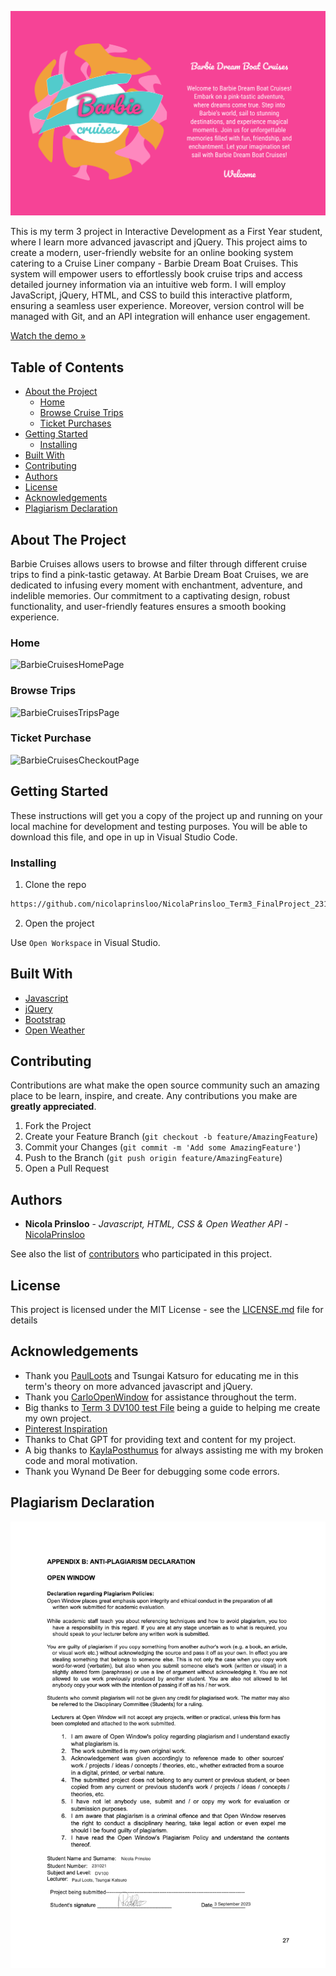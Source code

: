 
![BarbieCruises Logo](/assets/ReadMe%20Cover%20Pagepng.png)

This is my term 3 project in Interactive Development as a First Year student, where I learn more advanced javascript and jQuery. This project aims to create a modern, user-friendly website for an online booking system catering to a Cruise Liner company - Barbie Dream Boat Cruises. This system will empower users to effortlessly book cruise trips and access detailed journey information via an intuitive web form. I will employ JavaScript, jQuery, HTML, and CSS to build this interactive platform, ensuring a seamless user experience. Moreover, version control will be managed with Git, and an API integration will enhance user engagement.

[Watch the demo »](https://www.loom.com/share/881dab4581154209a61cddc728f44a18?sid=cc5e4620-34ee-414d-bf43-4babe36b7dc6)

## Table of Contents

* [About the Project](#about-the-project)
   * [Home](#home)
   * [Browse Cruise Trips](#browse-trips)
   * [Ticket Purchases](#purchase-ticket)
* [Getting Started](#getting-started)
  * [Installing](#installing)
* [Built With](#built-with)
* [Contributing](#contributing)
* [Authors](#authors)
* [License](#license)
* [Acknowledgements](#acknowledgements)
* [Plagiarism Declaration](#plagiarism-declaration)

## About The Project

Barbie Cruises allows users to browse and filter through different cruise trips to find a pink-tastic getaway. At Barbie Dream Boat Cruises, we are dedicated to infusing every moment with enchantment, adventure, and indelible memories. Our commitment to a captivating design, robust functionality, and user-friendly features ensures a smooth booking experience.

### Home

![BarbieCruisesHomePage](/assets/ReadMe%20Home%20Page%20Mockup.png)

### Browse Trips

![BarbieCruisesTripsPage](/assets/ReadMe%20Trips%20Page%20Mockup.png)

### Ticket Purchase

![BarbieCruisesCheckoutPage](/assets/ReadMe%20Checkout%20Page.png)

## Getting Started

These instructions will get you a copy of the project up and running on your local machine for development and testing purposes. You will be able to download this file, and ope in up in Visual Studio Code.

### Installing

1. Clone the repo
```sh
https://github.com/nicolaprinsloo/NicolaPrinsloo_Term3_FinalProject_231021.git
```
2. Open the project

Use `Open Workspace` in Visual Studio.

## Built With

* [Javascript](https://developer.mozilla.org/en-US/docs/Web/JavaScript)
* [jQuery](https://jquery.com/)
* [Bootstrap](https://getbootstrap.com/)
* [Open Weather](https://openweathermap.org/)

## Contributing

Contributions are what make the open source community such an amazing place to be learn, inspire, and create. Any contributions you make are **greatly appreciated**.

1. Fork the Project
2. Create your Feature Branch (`git checkout -b feature/AmazingFeature`)
3. Commit your Changes (`git commit -m 'Add some AmazingFeature'`)
4. Push to the Branch (`git push origin feature/AmazingFeature`)
5. Open a Pull Request

## Authors

* **Nicola Prinsloo** - *Javascript, HTML, CSS & Open Weather API* - [NicolaPrinsloo](https://github.com/nicolaprinsloo)

See also the list of [contributors](https://github.com/nicolaprinsloo/NicolaPrinsloo_Term3_FinalProject_231021/graphs/contributors) who participated in this project.

## License

This project is licensed under the MIT License - see the [LICENSE.md](LICENSE.md) file for details

## Acknowledgements

* Thank you [PaulLoots](https://github.com/PaulLoots) and Tsungai Katsuro for educating me in this term's theory on more advanced javascript and jQuery.
* Thank you [CarloOpenWindow](https://github.com/CarloOpenWindow) for assistance throughout the term.
* Big thanks to [Term 3 DV100 test File](https://github.com/paulowi/DV100-T3-Class-Project-Test/graphs/contributors) being a guide to helping me create my own project.
* [Pinterest Inspiration](https://github.com/paulowi/DV100-T3-Class-Project-Test/graphs/contributors)
* Thanks to Chat GPT for providing text and content for my project.
* A big thanks to [KaylaPosthumus](https://github.com/KaylaPosthumusOW) for always assisting me with my broken code and moral motivation.
* Thank you Wynand De Beer for debugging some code errors.

 ## Plagiarism Declaration

 ![PlagiarismDeclaration](/assets/ReadMe_Plagiarism%20Declaration_NicolaPrinsloo.png)

